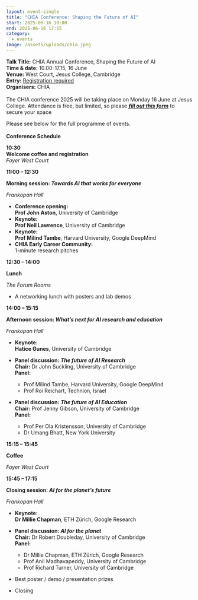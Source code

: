 ```yaml
---
layout: event-single
title: "CHIA Conference: Shaping the Future of AI"
start: 2025-06-16 10:00
end: 2025-06-16 17:15
category:
  - events
image: /assets/uploads/chia.jpeg
---
```

**T﻿alk Title:** CHIA Annual Conference, Shaping the Future of AI\
**Time & date:** 10.00-17.15, 16 June\
**Venue:** West Court, Jesus College, Cambridge\
**Entry:** [Registration required](https://eur03.safelinks.protection.outlook.com/?url=https%3A%2F%2Fforms.gle%2FXQrDWPM8tacgLzu97&data=05%7C02%7Cep742%40cam.ac.uk%7Cc3eb5cc3f173461247ad08dda2899a62%7C49a50445bdfa4b79ade3547b4f3986e9%7C1%7C0%7C638845434078717203%7CUnknown%7CTWFpbGZsb3d8eyJFbXB0eU1hcGkiOnRydWUsIlYiOiIwLjAuMDAwMCIsIlAiOiJXaW4zMiIsIkFOIjoiTWFpbCIsIldUIjoyfQ%3D%3D%7C0%7C%7C%7C&sdata=xqjYtLo2UJFvOjYAokxhb7IN7xkXStp7XDkRB8ASyaM%3D&reserved=0)\
**Organisers:** CHIA\
\
The CHIA conference 2025 will be taking place on Monday 16 June at Jesus College. Attendance is free, but limited, so please ***[fill out this form](https://docs.google.com/forms/d/e/1FAIpQLScXV-lF0dlQa0VIDKgWUJZjyMHoWImkCmbT6vrq_qddfm0vlg/viewform?usp=dialog)*** to secure your space

Please see below for the full programme of events.\
\
**Conference Schedule**

**10:30**\
**Welcome coffee and registration**\
*Foyer West Court*

**11:00 – 12:30**

**Morning session: *Towards AI that works for everyone***

*Frankopan Hall*

* **Conference opening:**\
  **Prof John Aston**, University of Cambridge
* **Keynote:**\
  **Prof Neil Lawrence**, University of Cambridge
* **Keynote:**\
  **Prof Milind Tambe**, Harvard University, Google DeepMind
* **CHIA Early Career Community:**\
  1-minute research pitches

**12:30 – 14:00**

**Lunch**

*The Forum Rooms*

* A networking lunch with posters and lab demos

**14:00 – 15:15**

**Afternoon session: *What’s next for AI research and education***

*Frankopan Hall*

* **Keynote:**\
  **Hatice Gunes**, University of Cambridge
* **Panel discussion: *The future of AI Research***\
  **Chair:** Dr John Suckling, University of Cambridge\
  **Panel:**

  * Prof Milind Tambe, Harvard University, Google DeepMind
  * Prof Roi Reichart, Technion, Israel
* **Panel discussion: *The future of AI Education***\
  **Chair:** Prof Jenny Gibson, University of Cambridge\
  **Panel:**

  * Prof Per Ola Kristensson, University of Cambridge
  * Dr Umang Bhatt, New York University

**15:15 – 15:45**

**Coffee**

*Foyer West Court*

**15:45 – 17:15**

**Closing session: *AI for the planet’s future***

*Frankopan Hall*

* **Keynote:**\
  **Dr Millie Chapman**, ETH Zürich, Google Research
* **Panel discussion: *AI for the planet***\
  **Chair:** Dr Robert Doubleday, University of Cambridge\
  **Panel:**

  * Dr Millie Chapman, ETH Zürich, Google Research
  * Prof Anil Madhavapeddy, University of Cambridge
  * Prof Richard Turner, University of Cambridge
* Best poster / demo / presentation prizes
* Closing
